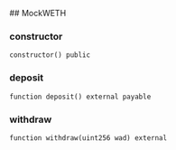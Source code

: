 ﻿﻿## MockWETH


### constructor

```solidity
constructor() public
```







### deposit

```solidity
function deposit() external payable
```







### withdraw

```solidity
function withdraw(uint256 wad) external
```







